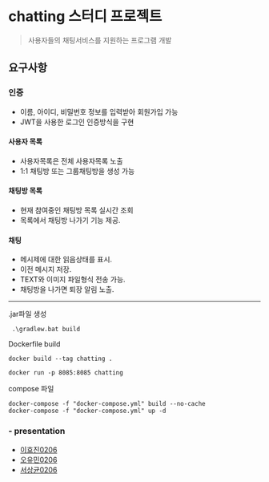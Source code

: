 # chatting 스터디 프로젝트

> 사용자들의 채팅서비스를 지원하는 프로그램 개발



## 요구사항

### 인증

* 이름, 아이디, 비밀번호 정보를 입력받아 회원가입 가능
* JWT을 사용한 로그인 인증방식을 구현


#### 사용자 목록

* 사용자목록은 전체 사용자목록 노출
* 1:1 채팅방 또는 그룹채팅방을 생성 가능


#### 채팅방 목록

* 현재 참여중인 채팅방 목록 실시간 조회
* 목록에서 채팅방 나가기 기능 제공.


#### 채팅

* 메시제에 대한 읽음상태를 표시.
* 이전 메시지 저장.
* TEXT와 이미지 파일형식 전송 가능.
* 채팅방을 나가면 퇴장 알림 노출.

---

.jar파일 생성

```
 .\gradlew.bat build
```
Dockerfile build

```
docker build --tag chatting .

docker run -p 8085:8085 chatting

```

compose 파일

```
docker-compose -f "docker-compose.yml" build --no-cache
docker-compose -f "docker-compose.yml" up -d
```




### - presentation

- [이효진0206](http://git.openobject.net:8880/education/chatting-server/-/blob/main/presentation/hyojin0206.md)
- [오유민0206](http://git.openobject.net:8880/education/chatting-server/-/blob/main/presentation/yumin0206.md)
- [서상균0206](http://git.openobject.net:8880/education/chatting-server/-/blob/main/presentation/sangkyun0206.md)
